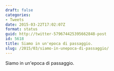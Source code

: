 ```yaml
---
draft: false
categories:
- Tweets
date: 2015-03-22T17:02:07Z
format: status
guid: http://twitter-579674425395662848-post
id: 5618
title: Siamo in un'epoca di passaggio.
slug: /2015/03/siamo-in-unepoca-di-passaggio/
---
```


Siamo in un'epoca di passaggio.